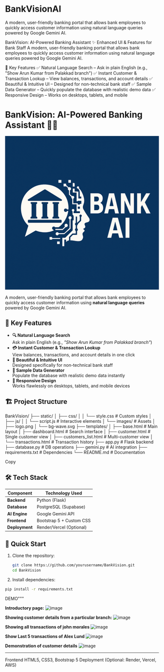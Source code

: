 # BankVisionAI
A modern, user-friendly banking portal that allows bank employees to quickly access customer information using natural language queries powered by Google Gemini AI.

BankVision: AI-Powered Banking Assistant
✨ Enhanced UI & Features for Bank Staff
A modern, user-friendly banking portal that allows bank employees to quickly access customer information using natural language queries powered by Google Gemini AI.

🚀 Key Features
✅ Natural Language Search – Ask in plain English (e.g., "Show Arun Kumar from Palakkad branch")
✅ Instant Customer & Transaction Lookup – View balances, transactions, and account details
✅ Beautiful & Intuitive UI – Designed for non-technical bank staff
✅ Sample Data Generator – Quickly populate the database with realistic demo data
✅ Responsive Design – Works on desktops, tablets, and mobile

# BankVision: AI-Powered Banking Assistant 🏦✨

![BankVision Banner](static/images/logo.png)

A modern, user-friendly banking portal that allows bank employees to quickly access customer information using **natural language queries** powered by Google Gemini AI.

## 🌟 Key Features
- **🔍 Natural Language Search**  
  Ask in plain English (e.g., _"Show Arun Kumar from Palakkad branch"_)
- **💳 Instant Customer & Transaction Lookup**  
  View balances, transactions, and account details in one click
- **🎨 Beautiful & Intuitive UI**  
  Designed specifically for non-technical bank staff
- **🔄 Sample Data Generator**  
  Populate the database with realistic demo data instantly
- **📱 Responsive Design**  
  Works flawlessly on desktops, tablets, and mobile devices

## 🏗 Project Structure
BankVision/
├── static/
│ ├── css/
│ │ └── style.css # Custom styles
│ ├── js/
│ │ └── script.js # Interactive elements
│ └── images/ # Assets
│ ├── logo.png
│ └── bg-wave.svg
├── templates/
│ ├── base.html # Main layout
│ ├── dashboard.html # Search interface
│ ├── customer.html # Single customer view
│ ├── customers_list.html # Multi-customer view
│ └── transactions.html # Transaction history
├── app.py # Flask backend
├── database.py # DB operations
├── gemini.py # AI integration
├── requirements.txt # Dependencies
└── README.md # Documentation

Copy

## 🛠 Tech Stack
| Component       | Technology Used          |
|-----------------|--------------------------|
| **Backend**     | Python (Flask)           |
| **Database**    | PostgreSQL (Supabase)    |
| **AI Engine**   | Google Gemini API        |
| **Frontend**    | Bootstrap 5 + Custom CSS |
| **Deployment**  | Render/Vercel (Optional) |

## 🚀 Quick Start
1. Clone the repository:
   ```bash
   git clone https://github.com/yourusername/BankVision.git
   cd BankVision
2. Install dependencies:

  ```bash
  pip install -r requirements.txt
  ```
DEMO"""

**Introductory page:**
![image](https://github.com/user-attachments/assets/e46e15af-c38b-40f9-b465-b7187318159b)

**Showing customer details from a  particular branch:**
![image](https://github.com/user-attachments/assets/912aa1c9-96d8-41db-a7cb-ed5b06e911b5)

**Showing all transactions of john morales**
![image](https://github.com/user-attachments/assets/e8fa05c1-1f0a-47f8-ad10-5971ddca6afc)

**Show Last 5 transactions of Alex Lund**
![image](https://github.com/user-attachments/assets/ba5f94c1-33ce-4aa8-bdaa-13aac35570c1)

**Demonstration of customer details**
![image](https://github.com/user-attachments/assets/9b498bc4-dbf8-4027-b8db-eed5fe17d680)


_________________________________________________________
Frontend	HTML5, CSS3, Bootstrap 5
Deployment	(Optional: Render, Vercel, AWS)

